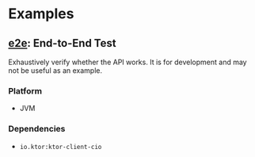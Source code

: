 # Examples

## [e2e](e2e): End-to-End Test

Exhaustively verify whether the API works. It is for development and may not be useful as an example.

### Platform

- JVM

### Dependencies

- `io.ktor:ktor-client-cio`
